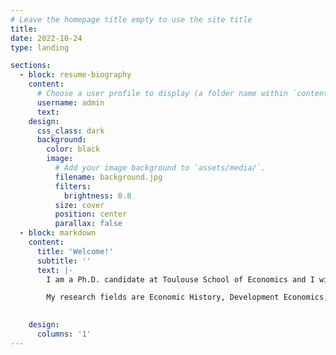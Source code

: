 ```yaml
---
# Leave the homepage title empty to use the site title
title:
date: 2022-10-24
type: landing

sections:
  - block: resume-biography
    content:
      # Choose a user profile to display (a folder name within `content/authors/`)
      username: admin
      text:
    design:
      css_class: dark
      background:
        color: black
        image:
          # Add your image background to `assets/media/`.
          filename: background.jpg
          filters:
            brightness: 0.8
          size: cover
          position: center
          parallax: false
  - block: markdown
    content:
      title: 'Welcome!'
      subtitle: ''
      text: |-
        I am a Ph.D. candidate at Toulouse School of Economics and I will be in the 2024/25 academic job market. I apply empirical tools to understand the determinants of individual beliefs and behaviors.

        My research fields are Economic History, Development Economics, and Political Economy. In my JMP, I identify and compare both horizontal transmission and vertical transmission of son preference with the usage of natural experiments, historical archives, and population censuses.
        

    design:
      columns: '1'
---
```

